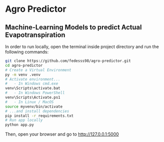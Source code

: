 # Agro Predictor
## Machine-Learning Models to predict Actual Evapotranspiration

In order to run locally, open the terminal inside project directory and run the following commands:

```bash
git clone https://github.com/fedesss98/agro-predictor.git
cd agro-predictor 
# Create a Virtual Environment
py -m venv .venv
# Activate environment...
#   - In Windows cmd.exe
venv\Scripts\activate.bat
#   - In Windows PowerShell
venv\Scripts\Activate.ps1
#   - In Linux / MacOS
source myvenv/bin/activate
# ...and install dependencies
pip install -r requirements.txt
# Run app locally
python app.py
```

Then, open your browser and go to http://127.0.0.1:5000
